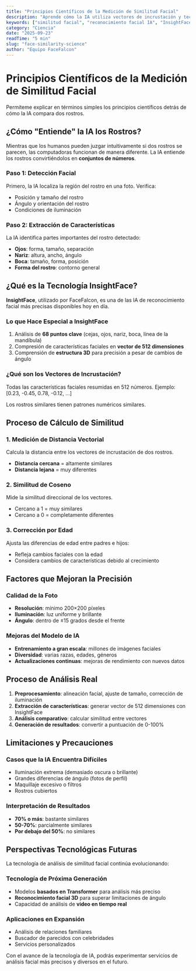 ```yaml
---
title: "Principios Científicos de la Medición de Similitud Facial"
description: "Aprende cómo la IA utiliza vectores de incrustación y tecnología de aprendizaje profundo para comparar rostros. Descubre cómo funcionan los modelos modernos de IA como InsightFace en términos simples."
keywords: ["similitud facial", "reconocimiento facial IA", "InsightFace", "tecnología de comparación facial", "aprendizaje profundo", "vectores de incrustación"]
category: "Ciencia"
date: "2025-09-23"
readTime: "5 min"
slug: "face-similarity-science"
author: "Equipo FaceFalcon"
---
```


# Principios Científicos de la Medición de Similitud Facial

Permíteme explicar en términos simples los principios científicos detrás de cómo la IA compara dos rostros.

## ¿Cómo "Entiende" la IA los Rostros?

Mientras que los humanos pueden juzgar intuitivamente si dos rostros se parecen, las computadoras funcionan de manera diferente. La IA entiende los rostros convirtiéndolos en **conjuntos de números**.

### Paso 1: Detección Facial
Primero, la IA localiza la región del rostro en una foto. Verifica:
- Posición y tamaño del rostro
- Ángulo y orientación del rostro
- Condiciones de iluminación

### Paso 2: Extracción de Características
La IA identifica partes importantes del rostro detectado:
- **Ojos**: forma, tamaño, separación
- **Nariz**: altura, ancho, ángulo
- **Boca**: tamaño, forma, posición
- **Forma del rostro**: contorno general

## ¿Qué es la Tecnología InsightFace?

**InsightFace**, utilizado por FaceFalcon, es una de las IA de reconocimiento facial más precisas disponibles hoy en día.

### Lo que Hace Especial a InsightFace
1. Análisis de **68 puntos clave** (cejas, ojos, nariz, boca, línea de la mandíbula)
2. Compresión de características faciales en **vector de 512 dimensiones**
3. Comprensión de **estructura 3D** para precisión a pesar de cambios de ángulo

### ¿Qué son los Vectores de Incrustación?
Todas las características faciales resumidas en 512 números.
Ejemplo: [0.23, -0.45, 0.78, -0.12, ...]

Los rostros similares tienen patrones numéricos similares.

## Proceso de Cálculo de Similitud

### 1. Medición de Distancia Vectorial
Calcula la distancia entre los vectores de incrustación de dos rostros.
- **Distancia cercana** = altamente similares
- **Distancia lejana** = muy diferentes

### 2. Similitud de Coseno
Mide la similitud direccional de los vectores.
- Cercano a 1 = muy similares
- Cercano a 0 = completamente diferentes

### 3. Corrección por Edad
Ajusta las diferencias de edad entre padres e hijos:
- Refleja cambios faciales con la edad
- Considera cambios de características debido al crecimiento

## Factores que Mejoran la Precisión

### Calidad de la Foto
- **Resolución**: mínimo 200×200 píxeles
- **Iluminación**: luz uniforme y brillante
- **Ángulo**: dentro de ±15 grados desde el frente

### Mejoras del Modelo de IA
- **Entrenamiento a gran escala**: millones de imágenes faciales
- **Diversidad**: varias razas, edades, géneros
- **Actualizaciones continuas**: mejoras de rendimiento con nuevos datos

## Proceso de Análisis Real

1. **Preprocesamiento**: alineación facial, ajuste de tamaño, corrección de iluminación
2. **Extracción de características**: generar vector de 512 dimensiones con InsightFace
3. **Análisis comparativo**: calcular similitud entre vectores
4. **Generación de resultados**: convertir a puntuación de 0-100%

## Limitaciones y Precauciones

### Casos que la IA Encuentra Difíciles
- Iluminación extrema (demasiado oscura o brillante)
- Grandes diferencias de ángulo (fotos de perfil)
- Maquillaje excesivo o filtros
- Rostros cubiertos

### Interpretación de Resultados
- **70% o más**: bastante similares
- **50-70%**: parcialmente similares
- **Por debajo del 50%**: no similares

## Perspectivas Tecnológicas Futuras

La tecnología de análisis de similitud facial continúa evolucionando:

### Tecnología de Próxima Generación
- Modelos **basados en Transformer** para análisis más preciso
- **Reconocimiento facial 3D** para superar limitaciones de ángulo
- Capacidad de análisis de **video en tiempo real**

### Aplicaciones en Expansión
- Análisis de relaciones familiares
- Buscador de parecidos con celebridades
- Servicios personalizados

Con el avance de la tecnología de IA, podrás experimentar servicios de análisis facial más precisos y diversos en el futuro.
